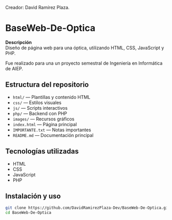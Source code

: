 Creador: David Ramírez Plaza.
# BaseWeb-De-Optica

**Descripción**  
Diseño de página web para una óptica, utilizando HTML, CSS, JavaScript y PHP.

Fue realizado para una un proyecto semestral de Ingeniería en Informática de AIEP.

## Estructura del repositorio

- `html/` — Plantillas y contenido HTML
- `css/` — Estilos visuales
- `js/` — Scripts interactivos
- `php/` — Backend con PHP
- `images/` — Recursos gráficos
- `index.html` — Página principal
- `IMPORTANTE.txt` — Notas importantes
- `README.md` — Documentación principal

## Tecnologías utilizadas

- HTML  
- CSS  
- JavaScript  
- PHP  

## Instalación y uso

```bash
git clone https://github.com/DavidRamirezPlaza-Dev/BaseWeb-De-Optica.git
cd BaseWeb-De-Optica
